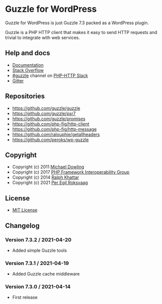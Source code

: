 # Guzzle for WordPress 

Guzzle for WordPress is just Guzzle 7.3 packed as a WordPress plugin.

Guzzle is a PHP HTTP client that makes it easy to send HTTP requests and
trivial to integrate with web services.

## Help and docs

- [Documentation](http://guzzlephp.org/)
- [Stack Overflow](http://stackoverflow.com/questions/tagged/guzzle)
- [#guzzle](https://app.slack.com/client/T0D2S9JCT/CE6UAAKL4) channel on [PHP-HTTP Slack](http://slack.httplug.io/)
- [Gitter](https://gitter.im/guzzle/guzzle)

## Repositories
* https://github.com/guzzle/guzzle
* https://github.com/guzzle/psr7
* https://github.com/guzzle/promises
* https://github.com/php-fig/http-client
* https://github.com/php-fig/http-message
* https://github.com/ralouphie/getallheaders
* https://github.com/peroks/wp-guzzle

## Copyright
* Copyright (c) 2011 [Michael Dowling](https://github.com/mtdowling)
* Copyright (c) 2017 [PHP Framework Interoperability Group](https://www.php-fig.org/)
* Copyright (c) 2014 [Ralph Khattar](https://github.com/ralouphie)
* Copyright (c) 2021 [Per Egil Roksvaag](https://codeable.io/developers/per-egil-roksvaag/)

## License
* [MIT License](https://opensource.org/licenses/MIT)

## Changelog

### Version 7.3.2 / 2021-04-20
* Added simple Guzzle tools

### Version 7.3.1 / 2021-04-19
* Added Guzzle cache middleware

### Version 7.3.0 / 2021-04-14
* First release